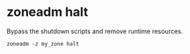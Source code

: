 # zoneadm halt

Bypass the shutdown scripts and remove runtime resources.

	zoneadm -z my_zone halt
